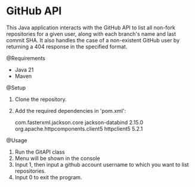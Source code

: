 # GitHub API

This Java application interacts with the GitHub API to list all non-fork repositories for a given user, 
along with each branch's name and last commit SHA. 
It also handles the case of a non-existent GitHub user by returning a 404 response in the specified format.

@Requirements
- Java 21
- Maven

@Setup
1. Clone the repository.
2. Add the required dependencies in 'pom.xml':
    
    <dependencies>
        <dependency>
            <groupId>com.fasterxml.jackson.core</groupId>
            <artifactId>jackson-databind</artifactId>
            <version>2.15.0</version>
        </dependency>
        <dependency>
            <groupId>org.apache.httpcomponents.client5</groupId>
            <artifactId>httpclient5</artifactId>
            <version>5.2.1</version>
        </dependency>
    </dependencies>
    

@Usage
1. Run the GitAPI class
2. Menu will be shown in the console
3. Input 1, then input a github account username to which you want to list repositories.
4. Input 0 to exit the program.
